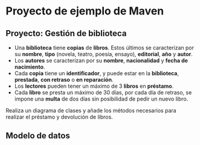 # Proyecto de ejemplo de Maven

## Proyecto: Gestión de biblioteca

- Una **biblioteca** tiene **copias** de **libros**. Estos últimos se caracterizan por su **nombre**, **tipo** (novela, teatro, poesía, ensayo), **editorial**, **año** y **autor**.
- Los **autores** se caracterizan por su **nombre**, **nacionalidad** y **fecha de nacimiento**.
- Cada **copia** tiene un **identificador**, y puede estar en la **biblioteca**, **prestada**, **con retraso** o **en reparación**.
- Los **lectores** pueden tener un máximo de 3 **libros** en **préstamo**.
- Cada **libro** se presta un máximo de 30 días, por cada día de retraso, se impone una **multa** de dos días sin posibilidad de pedir un nuevo libro.

Realiza un diagrama de clases y añade los métodos necesarios para realizar el préstamo y devolución de libros.

## Modelo de datos